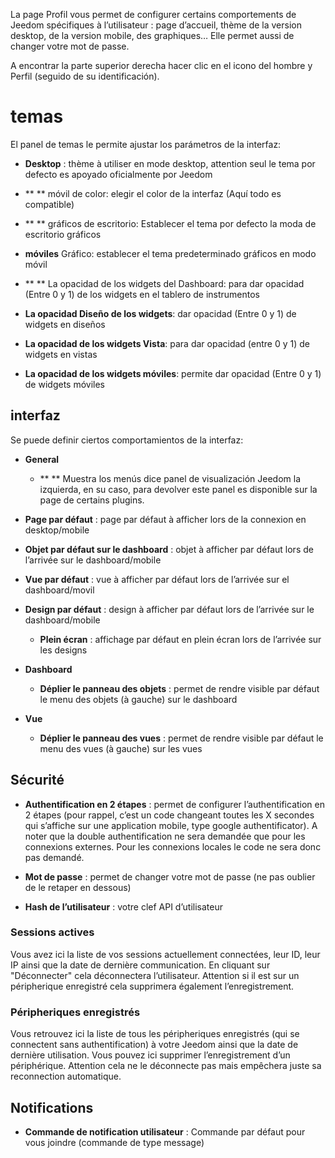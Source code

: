 La page Profil vous permet de configurer certains comportements de
Jeedom spécifiques à l’utilisateur : page d’accueil, thème de la
version desktop, de la version mobile, des graphiques…​ Elle permet
aussi de changer votre mot de passe.

A encontrar la parte superior derecha hacer clic en el icono del hombre
y Perfil (seguido de su identificación).

temas
======

El panel de temas le permite ajustar los parámetros de la interfaz:

-   **Desktop** : thème à utiliser en mode desktop, attention seul le
    tema por defecto es apoyado oficialmente por Jeedom

-   ** ** móvil de color: elegir el color de la interfaz
    (Aquí todo es compatible)

-   ** ** gráficos de escritorio: Establecer el tema por defecto
    la moda de escritorio gráficos

-   **móviles** Gráfico: establecer el tema predeterminado
    gráficos en modo móvil

-   ** ** La opacidad de los widgets del Dashboard: para dar opacidad
    (Entre 0 y 1) de los widgets en el tablero de instrumentos

-   **La opacidad Diseño de los widgets**: dar opacidad
    (Entre 0 y 1) de widgets en diseños

-   **La opacidad de los widgets Vista**: para dar opacidad (entre
    0 y 1) de widgets en vistas

-   **La opacidad de los widgets móviles**: permite dar opacidad
    (Entre 0 y 1) de widgets móviles

interfaz
---------

Se puede definir ciertos comportamientos de la interfaz:

-   **General**

    -   ** ** Muestra los menús dice panel de visualización Jeedom
        la izquierda, en su caso, para devolver este panel es
        disponible sur la page de certains plugins​.

-   **Page par défaut** : page par défaut à afficher lors de la
    connexion en desktop/mobile

-   **Objet par défaut sur le dashboard** : objet à afficher par défaut
    lors de l’arrivée sur le dashboard/mobile

-   **Vue par défaut** : vue à afficher par défaut lors de l’arrivée sur
    el dashboard/movil

-   **Design par défaut** : design à afficher par défaut lors de
    l’arrivée sur le dashboard/mobile

    -   **Plein écran** : affichage par défaut en plein écran lors de
        l’arrivée sur les designs

-   **Dashboard**

    -   **Déplier le panneau des objets** : permet de rendre visible par
        défaut le menu des objets (à gauche) sur le dashboard

-   **Vue**

    -   **Déplier le panneau des vues** : permet de rendre visible par
        défaut le menu des vues (à gauche) sur les vues

Sécurité 
--------

-   **Authentification en 2 étapes** : permet de configurer
    l’authentification en 2 étapes (pour rappel, c’est un code changeant
    toutes les X secondes qui s’affiche sur une application mobile, type
    google authentificator). A noter que la double authentification ne sera demandée que pour les connexions externes. Pour les connexions locales le code ne sera donc pas demandé.

-   **Mot de passe** : permet de changer votre mot de passe (ne pas
    oublier de le retaper en dessous)

-   **Hash de l’utilisateur** : votre clef API d’utilisateur

### Sessions actives 

Vous avez ici la liste de vos sessions actuellement connectées, leur ID,
leur IP ainsi que la date de dernière communication. En cliquant sur
"Déconnecter" cela déconnectera l’utilisateur. Attention si il est sur
un péripherique enregistré cela supprimera également l’enregistrement.

### Péripheriques enregistrés 

Vous retrouvez ici la liste de tous les péripheriques enregistrés (qui se
connectent sans authentification) à votre Jeedom ainsi que la date de
dernière utilisation. Vous pouvez ici supprimer l’enregistrement d’un
périphérique. Attention cela ne le déconnecte pas mais empêchera juste
sa reconnection automatique.

Notifications 
-------------

-   **Commande de notification utilisateur** : Commande par défaut pour
    vous joindre (commande de type message)


